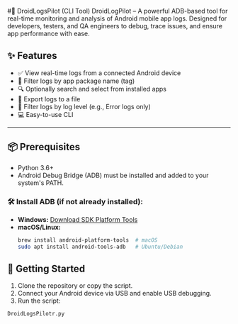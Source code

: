 #📱 DroidLogsPilot (CLI Tool)
DroidLogPilot – A powerful ADB-based tool for real-time monitoring and analysis of Android mobile app logs. Designed for developers, testers, and QA engineers to debug, trace issues, and ensure app performance with ease.

## ✨ Features

- ✅ View real-time logs from a connected Android device
- 🎯 Filter logs by app package name (tag)
- 🔍 Optionally search and select from installed apps
- 📁 Export logs to a file
- 🧪 Filter logs by log level (e.g., Error logs only)
- 💻 Easy-to-use CLI

---

## 📦 Prerequisites

- Python 3.6+
- Android Debug Bridge (ADB) must be installed and added to your system's PATH.

### 🛠 Install ADB (if not already installed):

- **Windows:** [Download SDK Platform Tools](https://developer.android.com/studio/releases/platform-tools)
- **macOS/Linux:**  
  ```bash
  brew install android-platform-tools  # macOS
  sudo apt install android-tools-adb   # Ubuntu/Debian

## 🚀 Getting Started
1. Clone the repository or copy the script.
2. Connect your Android device via USB and enable USB debugging.
3. Run the script:
 ```bash
 DroidLogsPilotr.py
